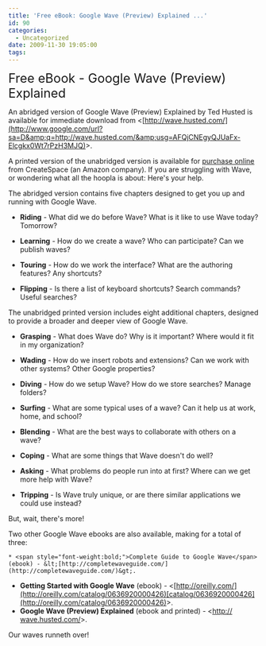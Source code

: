 ```yaml
---
title: 'Free eBook: Google Wave (Preview) Explained ...'
id: 90
categories:
  - Uncategorized
date: 2009-11-30 19:05:00
tags:
---
```


<span style="font-size:180%;">Free eBook - Google Wave (Preview) Explained</span>

An abridged version of Google Wave (Preview) Explained by Ted Husted is available  for immediate download from &lt;[http://wave.husted.com/](http://www.google.com/url?sa=D&amp;q=http://wave.husted.com/&amp;usg=AFQjCNEgyQJUaFx-Elcgkx0Wt7rPzH3MJQ)&gt;.

A printed version of the unabridged version is available for [purchase online](https://www.createspace.com/3397265) from CreateSpace (an Amazon company). If you  are struggling with Wave, or wondering what all the hoopla is about:  Here's your help.

The abridged version contains five chapters designed to get you up and  running with Google Wave.

*   <span style="font-weight:bold;">Riding</span> - What did we do before Wave? What is it like to use Wave today? Tomorrow?
*   <span style="font-weight:bold;">Learning</span> - How do we create a wave? Who can participate? Can we publish waves?

*   <span style="font-weight:bold;">Touring</span> - How do we work the interface? What are the authoring features? Any shortcuts?
*   <span style="font-weight:bold;">Flipping</span> - Is there a list of keyboard shortcuts? Search commands? Useful searches?

The unabridged printed version includes eight additional chapters, designed to provide a broader and deeper view of Google Wave.

*   <span style="font-weight:bold;">Grasping</span> - What does Wave do? Why is it important? Where would it fit in my organization?
*   <span style="font-weight:bold;">Wading</span> - How do we insert robots and extensions? Can we work with other systems? Other Google properties?
*   <span style="font-weight:bold;">Diving</span> - How do we setup Wave? How do we store searches? Manage folders?

*   <span style="font-weight:bold;">Surfing</span> - What are some typical uses of a wave? Can it help us at work, home, and school?
*   <span style="font-weight:bold;">Blending</span> - What are the best ways to collaborate with others on a wave?

*   <span style="font-weight:bold;">Coping</span> - What are some things that Wave doesn't do well?

*   <span style="font-weight:bold;">Asking</span> - What problems do people run into at first? Where can we get more help with Wave?

*   <span style="font-weight:bold;">Tripping</span> - Is Wave truly unique, or are there similar applications we could use instead?

But, wait, there's more!

Two other Google Wave ebooks are also available, making for a total of three:

    * <span style="font-weight:bold;">Complete Guide to Google Wave</span> (ebook) - &lt;[http://completewaveguide.com/](http://completewaveguide.com/)&gt;.
  * <span style="font-weight:bold;">Getting Started with Google Wave</span> (ebook) - &lt;[http://oreilly.com/](http://oreilly.com/catalog/0636920000426)[catalog/0636920000426](http://oreilly.com/catalog/0636920000426)&gt;.
  * <span style="font-weight:bold;">Google Wave (Preview) Explained</span> (ebook and printed) - &lt;[http:// wave.husted.com/](http://wave.husted.com/)&gt;.

Our waves runneth over!   
